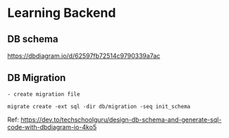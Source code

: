 # Learning Backend

## DB schema
https://dbdiagram.io/d/62597fb72514c9790339a7ac

## DB Migration

```
- create migration file

migrate create -ext sql -dir db/migration -seq init_schema
```

Ref: https://dev.to/techschoolguru/design-db-schema-and-generate-sql-code-with-dbdiagram-io-4ko5
